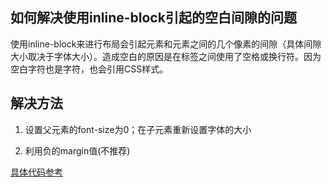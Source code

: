 
## 如何解决使用inline-block引起的空白间隙的问题

使用inline-block来进行布局会引起元素和元素之间的几个像素的间隙（具体间隙大小取决于字体大小）。造成空白的原因是在标签之间使用了空格或换行符。因为空白字符也是字符，也会引用CSS样式。

## 解决方法

1. 设置父元素的font-size为0；在子元素重新设置字体的大小

2. 利用负的margin值(不推荐)

[具体代码参考](https://github.com/licongwen/JsFoundation/blob/master/demo/inlineblock.html)